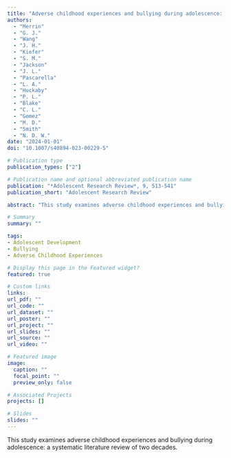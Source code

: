 ```yaml
---
title: "Adverse childhood experiences and bullying during adolescence: A systematic literature review of two decades"
authors:
  - "Merrin"
  - "G. J."
  - "Wang"
  - "J. H."
  - "Kiefer"
  - "S. M."
  - "Jackson"
  - "J. L."
  - "Pascarella"
  - "L. A."
  - "Huckaby"
  - "P. L."
  - "Blake"
  - "C. L."
  - "Gomez"
  - "M. D."
  - "Smith"
  - "N. D. W."
date: "2024-01-01"
doi: "10.1007/s40894-023-00229-5"

# Publication type
publication_types: ["2"]

# Publication name and optional abbreviated publication name
publication: "*Adolescent Research Review*, 9, 513-541"
publication_short: "Adolescent Research Review"

abstract: "This study examines adverse childhood experiences and bullying during adolescence: a systematic literature review of two decades."

# Summary
summary: ""

tags:
- Adolescent Development
- Bullying
- Adverse Childhood Experiences

# Display this page in the Featured widget?
featured: true

# Custom links
links:
url_pdf: ""
url_code: ""
url_dataset: ""
url_poster: ""
url_project: ""
url_slides: ""
url_source: ""
url_video: ""

# Featured image
image:
  caption: ""
  focal_point: ""
  preview_only: false

# Associated Projects
projects: []

# Slides
slides: ""
---
```


This study examines adverse childhood experiences and bullying during adolescence: a systematic literature review of two decades.
